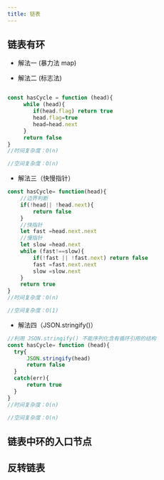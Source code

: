 ```yaml
---
title: 链表
---
```


## 链表有环

- 解法一 (暴力法 map)



- 解法二 (标志法)

```js

const hasCycle = function (head){
     while (head){
        if(head.flag) return true
        head.flag=true
        head=head.next
     }
     return false
}
//时间复杂度：O(n)

//空间复杂度：O(n)
```

- 解法三（快慢指针）

```js
const hasCycle= function(head){
    //边界判断
    if(!head|| !head.next){
        return false
    }
    //快指针
    let fast =head.next.next
    //慢指针
    let slow =head.next
    while (fast!==slow){
        if(!fast || !fast.next) return false
        fast =fast.next.next
        slow =slow.next
    }
    return true 
}
//时间复杂度：O(n)

//空间复杂度：O(1)
```

- 解法四（JSON.stringify()）

```js
//利用 JSON.stringify() 不能序列化含有循环引用的结构
const hasCycle= function (head){
  try{
      JSON.stringify(head)
      return false
  }
  catch(err){
      return true
  }
}
//时间复杂度：O(n)

//空间复杂度：O(n)

```

## 链表中环的入口节点




## 反转链表


